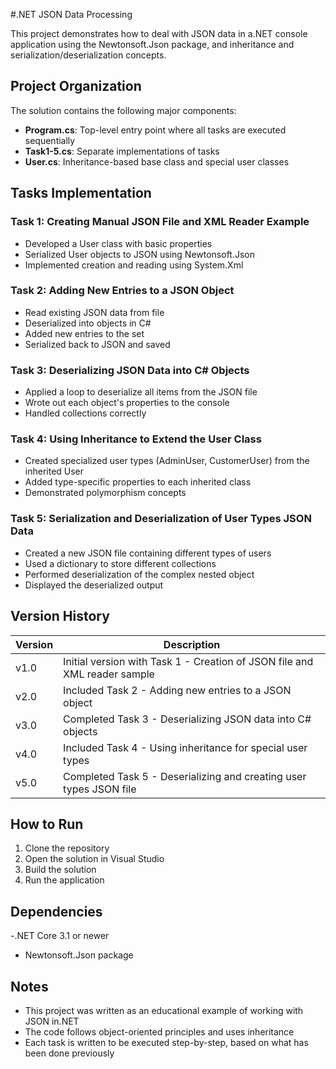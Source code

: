 #.NET JSON Data Processing

This project demonstrates how to deal with JSON data in a.NET console application using the Newtonsoft.Json package, and inheritance and serialization/deserialization concepts.

## Project Organization

The solution contains the following major components:

- **Program.cs**: Top-level entry point where all tasks are executed sequentially
- **Task1-5.cs**: Separate implementations of tasks
- **User.cs**: Inheritance-based base class and special user classes

## Tasks Implementation

### Task 1: Creating Manual JSON File and XML Reader Example
- Developed a User class with basic properties
- Serialized User objects to JSON using Newtonsoft.Json
- Implemented creation and reading using System.Xml

### Task 2: Adding New Entries to a JSON Object
- Read existing JSON data from file
- Deserialized into objects in C#
- Added new entries to the set
- Serialized back to JSON and saved

### Task 3: Deserializing JSON Data into C# Objects
- Applied a loop to deserialize all items from the JSON file
- Wrote out each object's properties to the console
- Handled collections correctly

### Task 4: Using Inheritance to Extend the User Class
- Created specialized user types (AdminUser, CustomerUser) from the inherited User
- Added type-specific properties to each inherited class
- Demonstrated polymorphism concepts

### Task 5: Serialization and Deserialization of User Types JSON Data
- Created a new JSON file containing different types of users
- Used a dictionary to store different collections
- Performed deserialization of the complex nested object
- Displayed the deserialized output

## Version History

| Version | Description |
|---------|-------------|
| v1.0    | Initial version with Task 1 - Creation of JSON file and XML reader sample
| v2.0    | Included Task 2 - Adding new entries to a JSON object |
| v3.0    | Completed Task 3 - Deserializing JSON data into C# objects |
| v4.0    | Included Task 4 - Using inheritance for special user types |
| v5.0    | Completed Task 5 - Deserializing and creating user types JSON file

## How to Run

1. Clone the repository
2. Open the solution in Visual Studio
3. Build the solution
4. Run the application

## Dependencies

-.NET Core 3.1 or newer
- Newtonsoft.Json package

## Notes

- This project was written as an educational example of working with JSON in.NET
- The code follows object-oriented principles and uses inheritance
- Each task is written to be executed step-by-step, based on what has been done previously

